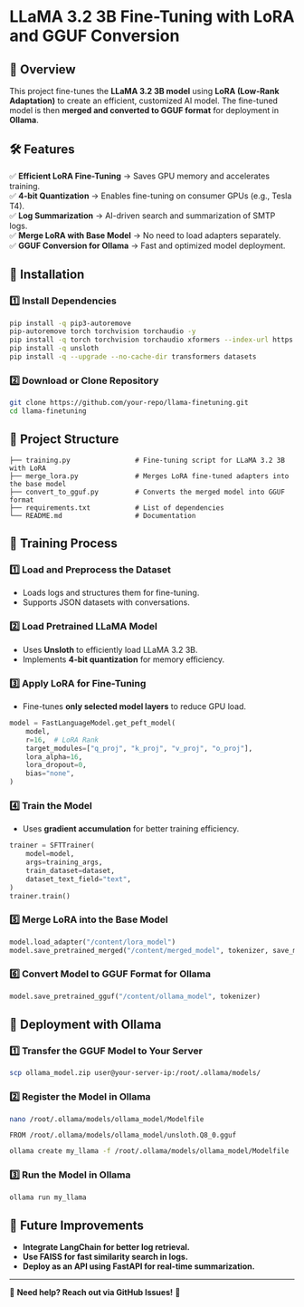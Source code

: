 # **LLaMA 3.2 3B Fine-Tuning with LoRA and GGUF Conversion**

## **📌 Overview**
This project fine-tunes the **LLaMA 3.2 3B model** using **LoRA (Low-Rank Adaptation)** to create an efficient, customized AI model. The fine-tuned model is then **merged and converted to GGUF format** for deployment in **Ollama**.

## **🛠 Features**
✅ **Efficient LoRA Fine-Tuning** → Saves GPU memory and accelerates training.  
✅ **4-bit Quantization** → Enables fine-tuning on consumer GPUs (e.g., Tesla T4).  
✅ **Log Summarization** → AI-driven search and summarization of SMTP logs.  
✅ **Merge LoRA with Base Model** → No need to load adapters separately.  
✅ **GGUF Conversion for Ollama** → Fast and optimized model deployment.  

## **🚀 Installation**
### **1️⃣ Install Dependencies**
```bash
pip install -q pip3-autoremove
pip-autoremove torch torchvision torchaudio -y
pip install -q torch torchvision torchaudio xformers --index-url https://download.pytorch.org/whl/cu121
pip install -q unsloth
pip install -q --upgrade --no-cache-dir transformers datasets
```

### **2️⃣ Download or Clone Repository**
```bash
git clone https://github.com/your-repo/llama-finetuning.git
cd llama-finetuning
```

## **📂 Project Structure**
```
├── training.py                # Fine-tuning script for LLaMA 3.2 3B with LoRA
├── merge_lora.py              # Merges LoRA fine-tuned adapters into the base model
├── convert_to_gguf.py         # Converts the merged model into GGUF format
├── requirements.txt           # List of dependencies
└── README.md                  # Documentation
```

## **🔹 Training Process**
### **1️⃣ Load and Preprocess the Dataset**
- Loads logs and structures them for fine-tuning.
- Supports JSON datasets with conversations.

### **2️⃣ Load Pretrained LLaMA Model**
- Uses **Unsloth** to efficiently load LLaMA 3.2 3B.
- Implements **4-bit quantization** for memory efficiency.

### **3️⃣ Apply LoRA for Fine-Tuning**
- Fine-tunes **only selected model layers** to reduce GPU load.
```python
model = FastLanguageModel.get_peft_model(
    model,
    r=16,  # LoRA Rank
    target_modules=["q_proj", "k_proj", "v_proj", "o_proj"],
    lora_alpha=16,
    lora_dropout=0,
    bias="none",
)
```

### **4️⃣ Train the Model**
- Uses **gradient accumulation** for better training efficiency.
```python
trainer = SFTTrainer(
    model=model,
    args=training_args,
    train_dataset=dataset,
    dataset_text_field="text",
)
trainer.train()
```

### **5️⃣ Merge LoRA into the Base Model**
```python
model.load_adapter("/content/lora_model")
model.save_pretrained_merged("/content/merged_model", tokenizer, save_method="merged_16bit")
```

### **6️⃣ Convert Model to GGUF Format for Ollama**
```python
model.save_pretrained_gguf("/content/ollama_model", tokenizer)
```

## **🚀 Deployment with Ollama**
### **1️⃣ Transfer the GGUF Model to Your Server**
```bash
scp ollama_model.zip user@your-server-ip:/root/.ollama/models/
```

### **2️⃣ Register the Model in Ollama**
```bash
nano /root/.ollama/models/ollama_model/Modelfile
```
```
FROM /root/.ollama/models/ollama_model/unsloth.Q8_0.gguf
```
```bash
ollama create my_llama -f /root/.ollama/models/ollama_model/Modelfile
```

### **3️⃣ Run the Model in Ollama**
```bash
ollama run my_llama
```

## **📌 Future Improvements**
- **Integrate LangChain for better log retrieval.**
- **Use FAISS for fast similarity search in logs.**
- **Deploy as an API using FastAPI for real-time summarization.**


---

🎯 **Need help? Reach out via GitHub Issues!** 🚀

